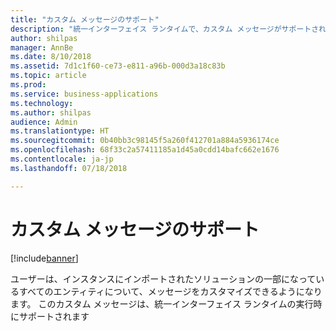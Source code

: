 ```yaml
---
title: "カスタム メッセージのサポート"
description: "統一インターフェイス ランタイムで、カスタム メッセージがサポートされるようになります"
author: shilpas
manager: AnnBe
ms.date: 8/10/2018
ms.assetid: 7d1c1f60-ce73-e811-a96b-000d3a18c83b
ms.topic: article
ms.prod: 
ms.service: business-applications
ms.technology: 
ms.author: shilpas
audience: Admin
ms.translationtype: HT
ms.sourcegitcommit: 0b40bb3c98145f5a260f412701a884a5936174ce
ms.openlocfilehash: 68f33c2a57411185a1d45a0cdd14bafc662e1676
ms.contentlocale: ja-jp
ms.lasthandoff: 07/18/2018

---
```

# <a name="support-for-custom-messages"></a>カスタム メッセージのサポート


[!include[banner](../../includes/banner.md)]

ユーザーは、インスタンスにインポートされたソリューションの一部になっているすべてのエンティティについて、メッセージをカスタマイズできるようになります。 このカスタム メッセージは、統一インターフェイス ランタイムの実行時にサポートされます

